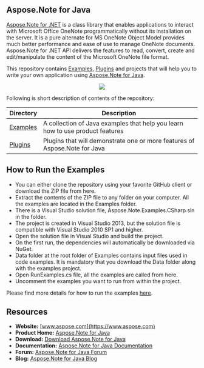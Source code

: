 ## Aspose.Note for Java
<a href="https://products.aspose.com/note/net">Aspose.Note for .NET</a> is a class library that enables applications to interact with Microsoft Office OneNote programmatically without its installation on the server. It is a pure alternate for MS OneNote Object Model provides much better performance and ease of use to manage OneNote documents. Aspose.Note for .NET API delivers the features to read, convert, create and edit/manipulate the content of the Microsoft OneNote file format.

This repository contains [Examples](Examples), [Plugins](Plugins) and projects that will help you to write your own application using [Aspose.Note for Java](https://products.aspose.com/note/java).

<p align="center">
  <a title="Download complete Aspose.Email for Java source code" href="https://github.com/asposenote/Aspose_Note_Java/archive/master.zip">
    <img src="http://i.imgur.com/hwNhrGZ.png" />
  </a>
</p>

Following is short description of contents of the repository: 

Directory  | Description
---------- | -----------
[Examples](Examples)  | A collection of Java examples that help you learn how to use product features
[Plugins](Plugins)  | Plugins that will demonstrate one or more features of Aspose.Note for Java

## How to Run the Examples
<ul>
	<li>You can either clone the repository using your favorite GitHub client or download the ZIP file from here.</li>
	<li>Extract the contents of the ZIP file to any folder on your computer. All the examples are located in the Examples folder.</li>
	<li>There is a Visual Studio solution file, Aspose.Note.Examples.CSharp.sln in the folder.</li>
	<li>The project is created in Visual Studio 2013, but the solution file is compatible with Visual Studio 2010 SP1 and higher.</li>
	<li>Open the solution file in Visual Studio and build the project.</li>
	<li>On the first run, the dependencies will automatically be downloaded via NuGet.</li>
	<li>Data folder at the root folder of Examples contains input files used in code examples. It is mandatory that you download the Data folder along with the examples project.</li>
	<li>Open RunExamples.cs file, all the examples are called from here.</li>
	<li>Uncomment the examples you want to run from within the project.</li>
</ul>
<p>
	Please find more details for how to run the examples <a href="https://docs.aspose.com/display/notenet/How+to+Run+the+Examples">here</a>.
</p>

## Resources

+ **Website:** [www.aspose.com](https://www.aspose.com)
+ **Product Home:** [Aspose.Note for Java](https://products.aspose.com/note/java)
+ **Download:** [Download Aspose.Note for Java](https://downloads.aspose.com/note/java)
+ **Documentation:** [Aspose.Note for Java Documentation](https://docs.aspose.com/display/notejava/Home)
+ **Forum:** [Aspose.Note for Java Forum](https://forum.aspose.com/c/note)
+ **Blog:** [Aspose.Note for Java Blog](https://blog.aspose.com/category/aspose-products/aspose-note-product-family/)
